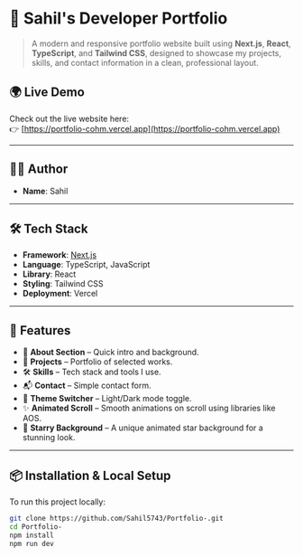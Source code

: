 # 🚀 Sahil's Developer Portfolio

> A modern and responsive portfolio website built using **Next.js**, **React**, **TypeScript**, and **Tailwind CSS**, designed to showcase my projects, skills, and contact information in a clean, professional layout.

## 🌍 Live Demo

Check out the live website here:  
👉 [https://portfolio-cohm.vercel.app](https://portfolio-cohm.vercel.app)

---

## 🧑‍💻 Author

- **Name**: Sahil  


---

## 🛠️ Tech Stack

- **Framework**: [Next.js](https://nextjs.org/)
- **Language**: TypeScript, JavaScript
- **Library**: React
- **Styling**: Tailwind CSS
- **Deployment**: Vercel

---

## 📁 Features

- 📄 **About Section** – Quick intro and background.
- 💼 **Projects** – Portfolio of selected works.
- 🛠️ **Skills** – Tech stack and tools I use.
- 📬 **Contact** – Simple contact form.
- 🌙 **Theme Switcher** – Light/Dark mode toggle.
- ✨ **Animated Scroll** – Smooth animations on scroll using libraries like AOS.
- 🌟 **Starry Background** – A unique animated star background for a stunning look.

---



## 📦 Installation & Local Setup

To run this project locally:

```bash
git clone https://github.com/Sahil5743/Portfolio-.git
cd Portfolio-
npm install
npm run dev
